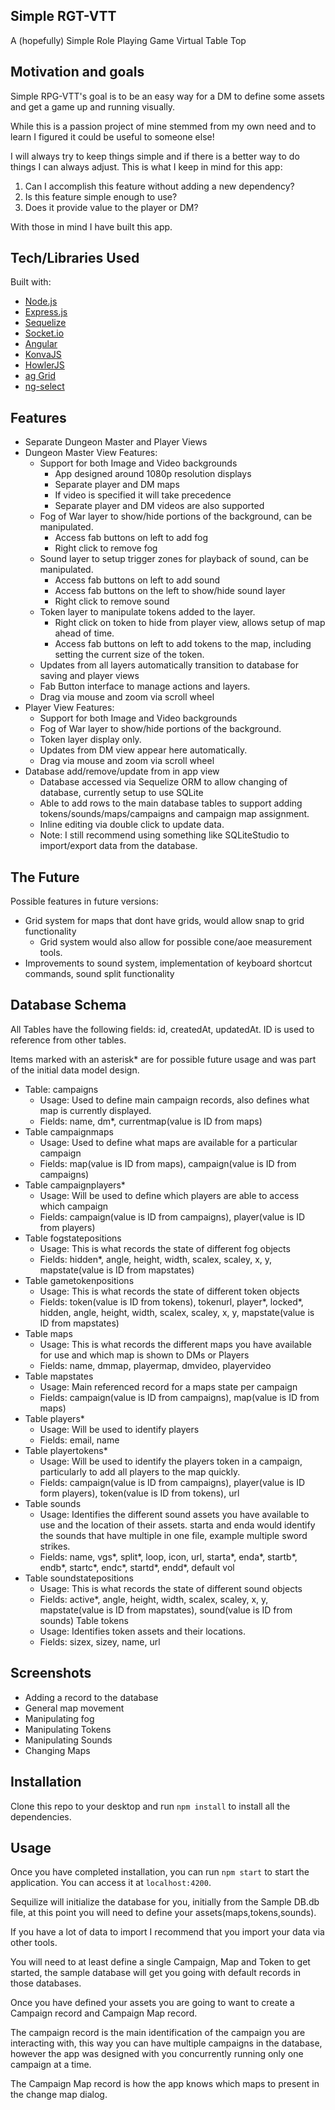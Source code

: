 ## Simple RGT-VTT
A (hopefully) Simple Role Playing Game Virtual Table Top

## Motivation and goals
Simple RPG-VTT's goal is to be an easy way for a DM to define some assets and get a game up and running visually.

While this is a passion project of mine stemmed from my own need and to learn I figured it could be useful to someone else! 

I will always try to keep things simple and if there is a better way to do things I can always adjust.
This is what I keep in mind for this app:

1) Can I accomplish this feature without adding a new dependency?
2) Is this feature simple enough to use?
3) Does it provide value to the player or DM?

With those in mind I have built this app.


## Tech/Libraries Used
Built with:
- [Node.js](https://nodejs.org/en/)
- [Express.js](http://expressjs.com/)
- [Sequelize](http://docs.sequelizejs.com/)
- [Socket.io](https://socket.io/)
- [Angular](https://angular.io)
- [KonvaJS](https://konvajs.org/)
- [HowlerJS](https://howlerjs.com/)
- [ag Grid](https://www.ag-grid.com/)
- [ng-select](https://ng-select.github.io/ng-select#/)

 

## Features
- Separate Dungeon Master and Player Views
- Dungeon Master View Features:
    - Support for both Image and Video backgrounds
        - App designed around 1080p resolution displays
        - Separate player and DM maps
        - If video is specified it will take precedence
        - Separate player and DM videos are also supported
    - Fog of War layer to show/hide portions of the background, can be manipulated.
        - Access fab buttons on left to add fog
        - Right click to remove fog
    - Sound layer to setup trigger zones for playback of sound, can be manipulated.
        - Access fab buttons on left to add sound
        - Access fab buttons on the left to show/hide sound layer
        - Right click to remove sound
    - Token layer to manipulate tokens added to the layer.
        - Right click on token to hide from player view, allows setup of map ahead of time.
        - Access fab buttons on left to add tokens to the map, including setting the current size of the token.
    - Updates from all layers automatically transition to database for saving and player views
    - Fab Button interface to manage actions and layers.
    - Drag via mouse and zoom via scroll wheel
- Player View Features:
    - Support for both Image and Video backgrounds
    - Fog of War layer to show/hide portions of the background.
    - Token layer display only.
    - Updates from DM view appear here automatically.
    - Drag via mouse and zoom via scroll wheel
- Database add/remove/update from in app view
    - Database accessed via Sequelize ORM to allow changing of database, currently setup to use SQLite
    - Able to add rows to the main database tables to support adding tokens/sounds/maps/campaigns and campaign map assignment.
    - Inline editing via double click to update data.
    - Note: I still recommend using something like SQLiteStudio to import/export data from the database.

## The Future
Possible features in future versions:
- Grid system for maps that dont have grids, would allow snap to grid functionality
    - Grid system would also allow for possible cone/aoe measurement tools.
- Improvements to sound system, implementation of keyboard shortcut commands, sound split functionality

## Database Schema
All Tables have the following fields: id, createdAt, updatedAt. ID is used to reference from other tables.

Items marked with an asterisk* are for possible future usage and was part of the initial data model design.

- Table: campaigns 
    - Usage: Used to define main campaign records, also defines what map is currently displayed.
    - Fields: name, dm*, currentmap(value is ID from maps)
- Table campaignmaps
    - Usage: Used to define what maps are available for a particular campaign
    - Fields: map(value is ID from maps), campaign(value is ID from campaigns)
- Table campaignplayers*
    - Usage: Will be used to define which players are able to access which campaign
    - Fields: campaign(value is ID from campaigns), player(value is ID from players)
- Table fogstatepositions
    - Usage: This is what records the state of different fog objects
    - Fields: hidden*, angle, height, width, scalex, scaley, x, y, mapstate(value is ID from mapstates)
- Table gametokenpositions
    - Usage: This is what records the state of different token objects
    - Fields: token(value is ID from tokens), tokenurl, player*, locked*, hidden, angle, height, width, scalex, scaley, x, y, mapstate(value is ID from mapstates)
- Table maps
    - Usage: This is what records the different maps you have available for use and which map is shown to DMs or Players
    - Fields: name, dmmap, playermap, dmvideo, playervideo
- Table mapstates
    - Usage: Main referenced record for a maps state per campaign
    - Fields: campaign(value is ID from campaigns), map(value is ID from maps)
- Table players*
    - Usage: Will be used to identify players
    - Fields: email, name
- Table playertokens*
    - Usage: Will be used to identify the players token in a campaign, particularly to add all players to the map quickly.
    - Fields: campaign(value is ID from campaigns), player(value is ID form players), token(value is ID from tokens), url
- Table sounds
    - Usage: Identifies the different sound assets you have available to use and the location of their assets. starta and enda would identify the sounds that have multiple in one file, example multiple sword strikes.
    - Fields: name, vgs*, split*, loop, icon, url, starta*, enda*, startb*, endb*, startc*, endc*, startd*, endd*, default vol
- Table soundstatepositions
    - Usage: This is what records the state of different sound objects
    - Fields: active*, angle, height, width, scalex, scaley, x, y, mapstate(value is ID from mapstates), sound(value is ID from sounds)
Table tokens
    - Usage: Identifies token assets and their locations.
    - Fields: sizex, sizey, name, url

## Screenshots
- Adding a record to the database
- General map movement
- Manipulating fog
- Manipulating Tokens
- Manipulating Sounds
- Changing Maps

## Installation
Clone this repo to your desktop and run `npm install` to install all the dependencies.

## Usage
Once you have completed installation, you can run `npm start` to start the application. You can access it at `localhost:4200`.

Sequilize will initialize the database for you, initially from the Sample DB.db file, at this point you will need to define your assets(maps,tokens,sounds).

If you have a lot of data to import I recommend that you import your data via other tools.

You will need to at least define a single Campaign, Map and Token to get started, the sample database will get you going with default records in those databases.

Once you have defined your assets you are going to want to create a Campaign record and Campaign Map record.

The campaign record is the main identification of the campaign you are interacting with, this way you can have multiple campaigns in the database, however the app was designed with you concurrently running only one campaign at a time.

The Campaign Map record is how the app knows which maps to present in the change map dialog.